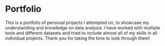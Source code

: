 # Portfolio
This is a portfolio of personal projects I attempted on, to showcase my understanding and knowledge on data analysis. I have worked with multiple tools and different datasets and tried to include almost all of my skills in all individual projects. Thank you for taking the time to look through them! 

